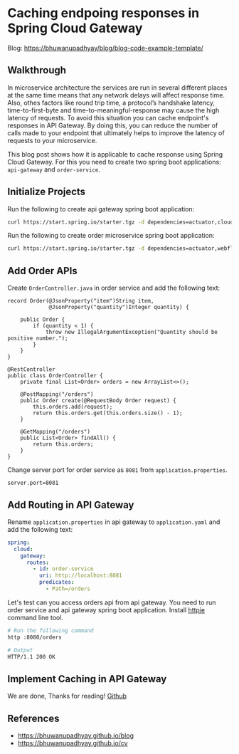 # Caching endpoing responses in Spring Cloud Gateway

Blog: <https://bhuwanupadhyay/blog/blog-code-example-template/>

## Walkthrough

In microservice architecture the services are run in several different places at the same time means that any network delays will affect response time.
Also, othes factors like round trip time, a protocol’s handshake latency, time-to-first-byte and time-to-meaningful-response may cause the high latency of requests. To avoid this situation you can cache endpoint's responses in API Gateway. By doing this, you can reduce the number of calls made to your endpoint that ultimately helps to improve the latency of requests to your microservice.

<!--more-->

This blog post shows how it is applicable to cache response using Spring Cloud Gateway. For this you need to create two spring boot applications:
`api-gateway` and `order-service`.

## Initialize Projects

Run the following to create api gateway spring boot application:
```bash
curl https://start.spring.io/starter.tgz -d dependencies=actuator,cloud-gateway -d language=java -d platformVersion=2.3.1.RELEASE -d javaVersion=14 -d baseDir=api-gateway | tar -xzvf -
```

Run the following to create order microservice spring boot application:
```bash
curl https://start.spring.io/starter.tgz -d dependencies=actuator,webflux -d language=java -d platformVersion=2.3.1.RELEASE -d javaVersion=14 -d baseDir=order-service | tar -xzvf -
```

## Add Order APIs

Create `OrderController.java` in order service and add the following text:

```
record Order(@JsonProperty("item")String item,
             @JsonProperty("quantity")Integer quantity) {

    public Order {
        if (quantity < 1) {
            throw new IllegalArgumentException("Quantity should be positive number.");
        }
    }
}

@RestController
public class OrderController {
    private final List<Order> orders = new ArrayList<>();

    @PostMapping("/orders")
    public Order create(@RequestBody Order request) {
        this.orders.add(request);
        return this.orders.get(this.orders.size() - 1);
    }

    @GetMapping("/orders")
    public List<Order> findAll() {
        return this.orders;
    }
}
```

Change server port for order service as `8081` from `application.properties`.
```properties
server.port=8081
```

## Add Routing in API Gateway

Rename `application.properties` in api gateway to `application.yaml` and add the following text:

```yaml
spring:
  cloud:
    gateway:
      routes:
        - id: order-service
          uri: http://localhost:8081
          predicates:
            - Path=/orders
``` 

Let's test can you access orders api from api gateway. You need to run order service and api gateway spring boot application. Install [httpie](https://httpie.org/) command line tool.  

```bash
# Run the following command
http :8080/orders

# Output
HTTP/1.1 200 OK
```

## Implement Caching in API Gateway


We are done, Thanks for reading! [Github](https://github.com/BhuwanUpadhyay/blog-code-example-template)

## References
- https://bhuwanupadhyay.github.io/blog
- https://bhuwanupadhyay.github.io/cv
